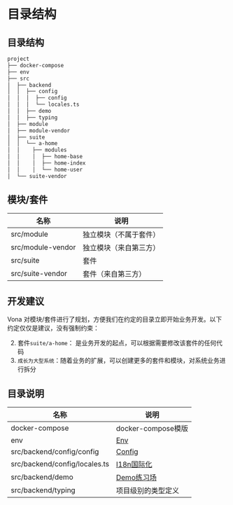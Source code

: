 # 目录结构

## 目录结构

```bash
project
├── docker-compose
├── env
├── src
│  ├── backend
│  │  ├── config
│  │  │  ├── config
│  │  │  └── locales.ts
│  │  ├── demo
│  │  ├── typing
│  ├── module
│  ├── module-vendor
│  ├── suite
│  │  └── a-home
│  │    ├── modules
│  │    │  ├── home-base
│  │    │  ├── home-index
│  │    │  └── home-user
│  └── suite-vendor
```

## 模块/套件

| 名称              | 说明                   |
| ----------------- | ---------------------- |
| src/module        | 独立模块（不属于套件） |
| src/module-vendor | 独立模块（来自第三方） |
| src/suite         | 套件                   |
| src/suite-vendor  | 套件（来自第三方）     |

## 开发建议

Vona 对模块/套件进行了规划，方便我们在约定的目录立即开始业务开发。以下约定仅仅是建议，没有强制约束：

2. 套件`suite/a-home`： 是业务开发的起点，可以根据需要修改该套件的任何代码
3. `成长为大型系统`：随着业务的扩展，可以创建更多的套件和模块，对系统业务进行拆分

## 目录说明

| 名称                                 | 说明                                                                                                 |
| ------------------------------------ | ---------------------------------------------------------------------------------------------------- |
|docker-compose|docker-compose模版|
| env                                  | [Env](../../techniques/env/introduction.md)                                                          |
| src/backend/config/config              | [Config](../../techniques/config/introduction.md)                                                    |
| src/backend/config/locales.ts          | [I18n国际化](../scope/locale.md)                                                                     |
| src/backend/demo          | [Demo练习场](../../start/demo.md)                                                                    |
| src/backend/typing         | 项目级别的类型定义                                                                    |